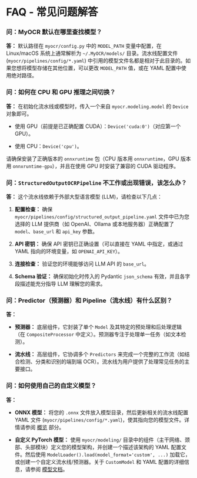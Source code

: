 # FAQ - 常见问题解答

### 问：MyOCR 默认在哪里查找模型？

**答：** 默认路径在 `myocr/config.py` 中的 `MODEL_PATH` 变量中配置，在 Linux/macOS 系统上通常解析为 `~/.MyOCR/models/` 目录。流水线配置文件 (`myocr/pipelines/config/*.yaml`) 中引用的模型文件名都是相对于此目录的。如果您想将模型存储在其他位置，可以更改 `MODEL_PATH` 值，或在 YAML 配置中使用绝对路径。

### 问：如何在 CPU 和 GPU 推理之间切换？

**答：** 在初始化流水线或模型时，传入一个来自 `myocr.modeling.model` 的 `Device` 对象即可。

*   使用 GPU（前提是已正确配置 CUDA）：`Device('cuda:0')`（对应第一个 GPU）。

*   使用 CPU：`Device('cpu')`。

请确保安装了正确版本的 `onnxruntime` 包（CPU 版本用 `onnxruntime`，GPU 版本用 `onnxruntime-gpu`），并且在使用 GPU 时安装了兼容的 CUDA 驱动程序。

### 问：`StructuredOutputOCRPipeline` 不工作或出现错误，该怎么办？

**答：** 这个流水线依赖于外部大型语言模型 (LLM)，请检查以下几点：

1.  **配置检查：** 确保 `myocr/pipelines/config/structured_output_pipeline.yaml` 文件中已为您选择的 LLM 提供商（如 OpenAI、Ollama 或本地服务器）正确配置了 `model`、`base_url` 和 `api_key` 参数。

2.  **API 密钥：** 确保 API 密钥已正确设置（可以直接在 YAML 中指定，或通过 YAML 指向的环境变量，如 `OPENAI_API_KEY`）。

3.  **连接检查：** 验证您的环境能够访问 LLM API 的 `base_url`。

4.  **Schema 验证：** 确保初始化时传入的 Pydantic `json_schema` 有效，并且各字段描述能充分指导 LLM 理解您的需求。

### 问：Predictor（预测器）和 Pipeline（流水线）有什么区别？

**答：**

*   **预测器：** 底层组件，它封装了单个 `Model` 及其特定的预处理和后处理逻辑（在 `CompositeProcessor` 中定义）。预测器专注于处理单一任务（如文本检测）。

*   **流水线：** 高层组件，它协调多个 `Predictors` 来完成一个完整的工作流（如结合检测、分类和识别的端到端 OCR）。流水线为用户提供了处理常见任务的主要接口。

### 问：如何使用自己的自定义模型？

**答：**

*   **ONNX 模型：** 将您的 `.onnx` 文件放入模型目录，然后更新相关的流水线配置 YAML 文件 (`myocr/pipelines/config/*.yaml`)，使其指向您的模型文件。详情请参阅 [概览](./getting-started/overview.md#替换或添加新模型-onnx) 部分。

*   **自定义 PyTorch 模型：** 使用 `myocr/modeling/` 目录中的组件（主干网络、颈部、头部模块）定义您的模型架构，并创建一个描述该架构的 YAML 配置文件。然后使用 `ModelLoader().load(model_format='custom', ...)` 加载它，或创建一个自定义流水线/预测器。关于 `CustomModel` 和 YAML 配置的详细信息，请参阅 [模型文档](./models/index.md)。

